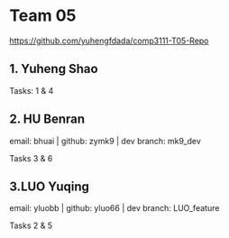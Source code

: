 # Team 05
https://github.com/yuhengfdada/comp3111-T05-Repo

## 1. Yuheng Shao
Tasks: 1 & 4

## 2. HU Benran
email: bhuai | github: zymk9 | dev branch: mk9_dev

Tasks 3 & 6

## 3.LUO Yuqing
email: yluobb | github: yluo66 | dev branch: LUO_feature

Tasks 2 & 5
